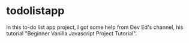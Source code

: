 # todolistapp
In this to-do list app project, I got some help from Dev Ed's channel, his tutorial "Beginner Vanilla Javascript Project Tutorial".
